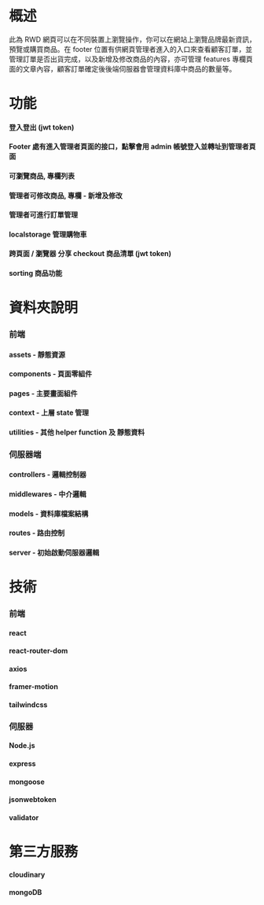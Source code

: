# 概述

此為 RWD 網頁可以在不同裝置上瀏覽操作，你可以在網站上瀏覽品牌最新資訊，預覽或購買商品。在 footer 位置有供網頁管理者進入的入口來查看顧客訂單，並管理訂單是否出貨完成，以及新增及修改商品的內容，亦可管理 features 專欄頁面的文章內容，顧客訂單確定後後端伺服器會管理資料庫中商品的數量等。

# 功能

#### 登入登出 (jwt token)

#### Footer 處有進入管理者頁面的接口，點擊會用 admin 帳號登入並轉址到管理者頁面

#### 可瀏覽商品, 專欄列表

#### 管理者可修改商品, 專欄 - 新增及修改

#### 管理者可進行訂單管理

#### localstorage 管理購物車

#### 跨頁面 / 瀏覽器 分享 checkout 商品清單 (jwt token)

#### sorting 商品功能

# 資料夾說明

### 前端

#### assets - 靜態資源

#### components - 頁面零組件

#### pages - 主要畫面組件

#### context - 上層 state 管理

#### utilities - 其他 helper function 及 靜態資料

### 伺服器端

#### controllers - 邏輯控制器

#### middlewares - 中介邏輯

#### models - 資料庫檔案結構

#### routes - 路由控制

#### server - 初始啟動伺服器邏輯

# 技術

### 前端

#### react

#### react-router-dom

#### axios

#### framer-motion

#### tailwindcss

### 伺服器

#### Node.js

#### express

#### mongoose

#### jsonwebtoken

#### validator

# 第三方服務

#### cloudinary

#### mongoDB
